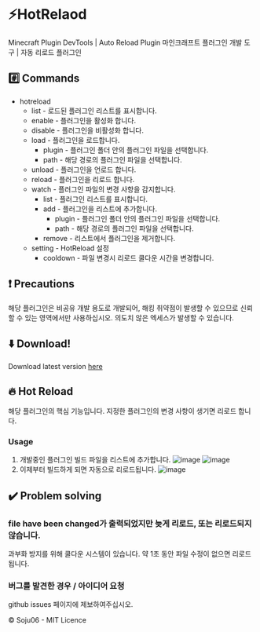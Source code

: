 # ⚡HotRelaod
Minecraft Plugin DevTools | Auto Reload Plugin
마인크래프트 플러그인 개발 도구 | 자동 리로드 플러그인

## #️⃣ Commands

 - hotreload
	 -  list - 로드된 플러그인 리스트를 표시합니다.
	 - enable  - 플러그인을 활성화 합니다.
	 - disable - 플러그인을 비활성화 합니다.
	 - load - 플러그인을 로드합니다.
		 - plugin - 플러그인 폴더 안의 플러그인 파일을 선택합니다.
		 - path - 해당 경로의 플러그인 파일을 선택합니다.
	 - unload - 플러그인을 언로드 합니다.
	 - reload - 플러그인을 리로드 합니다.
	 - watch - 플러그인 파일의 변경 사항을 감지합니다.
		 - list - 플러그인 리스트를 표시합니다.
		 - add - 플러그인을 리스트에 추가합니다.
			 - plugin - 플러그인 폴더 안의 플러그인 파일을 선택합니다.
			 - path - 해당 경로의 플러그인 파일을 선택합니다.
		 - remove - 리스트에서 플러그인을 제거합니다.
	- setting - HotReload 설정
		- cooldown - 파일 변경시 리로드 쿨다운 시간을 변경합니다.

## ❗ Precautions
해당 플러그인은 비공유 개발 용도로 개발되어, 해킹 취약점이 발생할 수 있으므로 신뢰할 수 있는 영역에서만 사용하십시오.
의도치 않은 엑세스가 발생할 수 있습니다.

## ⬇️ Download!

Download latest version [here](https://github.com/Soju06/hotreload/releases/latest)

## 🔥 Hot Reload
해당 플러그인의 핵심 기능입니다.
지정한 플러그인의 변경 사항이 생기면 리로드 합니다.

### Usage
1. 개발중인 플러그인 빌드 파일을 리스트에 추가합니다.
![image](https://user-images.githubusercontent.com/34199905/149270212-f6796bac-d6db-4c91-b2e3-5f68cb15b43a.png)
![image](https://user-images.githubusercontent.com/34199905/149272212-031f1aae-e7d3-45ab-9d4b-b1e44f99daca.png)
2. 이제부터 빌드하게 되면 자동으로 리로드됩니다.
![image](https://user-images.githubusercontent.com/34199905/149274324-589330fc-f903-4491-ab2f-bcf8044dc541.png)

## ✔️ Problem solving

### file have been changed가 출력되었지만  늦게 리로드, 또는 리로드되지 않습니다.
과부화 방지를 위해 쿨다운 시스템이 있습니다. 약 1초 동안 파일 수정이 없으면 리로드됩니다.

### 버그를 발견한 경우 / 아이디어 요청
github issues 페이지에 제보하여주십시오.

©️ Soju06 - MIT Licence
